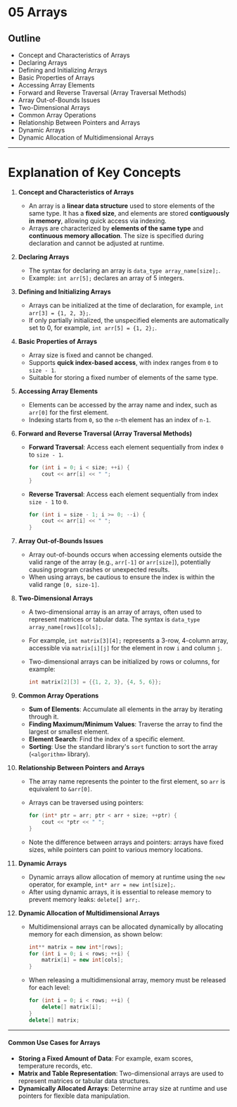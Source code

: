 # 05 Arrays



## Outline

- Concept and Characteristics of Arrays
- Declaring Arrays
- Defining and Initializing Arrays
- Basic Properties of Arrays
- Accessing Array Elements
- Forward and Reverse Traversal (Array Traversal Methods)
- Array Out-of-Bounds Issues
- Two-Dimensional Arrays
- Common Array Operations
- Relationship Between Pointers and Arrays
- Dynamic Arrays
- Dynamic Allocation of Multidimensional Arrays

---



# Explanation of Key Concepts

1. **Concept and Characteristics of Arrays**

   - An array is a **linear data structure** used to store elements of the same type. It has a **fixed size**, and elements are stored **contiguously in memory**, allowing quick access via indexing.
   - Arrays are characterized by **elements of the same type** and **continuous memory allocation**. The size is specified during declaration and cannot be adjusted at runtime.

2. **Declaring Arrays**

   - The syntax for declaring an array is `data_type array_name[size];`.
   - Example: `int arr[5];` declares an array of 5 integers.

3. **Defining and Initializing Arrays**

   - Arrays can be initialized at the time of declaration, for example, `int arr[3] = {1, 2, 3};`.
   - If only partially initialized, the unspecified elements are automatically set to 0, for example, `int arr[5] = {1, 2};`.

4. **Basic Properties of Arrays**

   - Array size is fixed and cannot be changed.
   - Supports **quick index-based access**, with index ranges from `0` to `size - 1`.
   - Suitable for storing a fixed number of elements of the same type.

5. **Accessing Array Elements**

   - Elements can be accessed by the array name and index, such as `arr[0]` for the first element.
   - Indexing starts from `0`, so the `n`-th element has an index of `n-1`.

6. **Forward and Reverse Traversal (Array Traversal Methods)**

   - **Forward Traversal**: Access each element sequentially from index `0` to `size - 1`.

     ```cpp
     for (int i = 0; i < size; ++i) {
         cout << arr[i] << " ";
     }
     ```

   - **Reverse Traversal**: Access each element sequentially from index `size - 1` to `0`.

     ```cpp
     for (int i = size - 1; i >= 0; --i) {
         cout << arr[i] << " ";
     }
     ```

7. **Array Out-of-Bounds Issues**

   - Array out-of-bounds occurs when accessing elements outside the valid range of the array (e.g., `arr[-1]` or `arr[size]`), potentially causing program crashes or unexpected results.
   - When using arrays, be cautious to ensure the index is within the valid range `[0, size-1]`.

8. **Two-Dimensional Arrays**

   - A two-dimensional array is an array of arrays, often used to represent matrices or tabular data. The syntax is `data_type array_name[rows][cols];`.
   - For example, `int matrix[3][4];` represents a 3-row, 4-column array, accessible via `matrix[i][j]` for the element in row `i` and column `j`.
   - Two-dimensional arrays can be initialized by rows or columns, for example:

     ```cpp
     int matrix[2][3] = {{1, 2, 3}, {4, 5, 6}};
     ```

9. **Common Array Operations**

   - **Sum of Elements**: Accumulate all elements in the array by iterating through it.
   - **Finding Maximum/Minimum Values**: Traverse the array to find the largest or smallest element.
   - **Element Search**: Find the index of a specific element.
   - **Sorting**: Use the standard library's `sort` function to sort the array (`<algorithm>` library).

10. **Relationship Between Pointers and Arrays**

    - The array name represents the pointer to the first element, so `arr` is equivalent to `&arr[0]`.
    - Arrays can be traversed using pointers:

      ```cpp
      for (int* ptr = arr; ptr < arr + size; ++ptr) {
          cout << *ptr << " ";
      }
      ```

    - Note the difference between arrays and pointers: arrays have fixed sizes, while pointers can point to various memory locations.

11. **Dynamic Arrays**

    - Dynamic arrays allow allocation of memory at runtime using the `new` operator, for example, `int* arr = new int[size];`.
    - After using dynamic arrays, it is essential to release memory to prevent memory leaks: `delete[] arr;`.

12. **Dynamic Allocation of Multidimensional Arrays**

    - Multidimensional arrays can be allocated dynamically by allocating memory for each dimension, as shown below:

      ```cpp
      int** matrix = new int*[rows];
      for (int i = 0; i < rows; ++i) {
          matrix[i] = new int[cols];
      }
      ```

    - When releasing a multidimensional array, memory must be released for each level:

      ```cpp
      for (int i = 0; i < rows; ++i) {
          delete[] matrix[i];
      }
      delete[] matrix;
      ```

---



#### Common Use Cases for Arrays

- **Storing a Fixed Amount of Data**: For example, exam scores, temperature records, etc.
- **Matrix and Table Representation**: Two-dimensional arrays are used to represent matrices or tabular data structures.
- **Dynamically Allocated Arrays**: Determine array size at runtime and use pointers for flexible data manipulation. 



